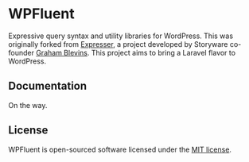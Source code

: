 # WPFluent

Expressive query syntax and utility libraries for WordPress. This was originally forked from [Expresser](https://github.com/expresser/expresser), a project developed by Storyware co-founder [Graham Blevins](http://grhm.me/). This project aims to bring a Laravel flavor to WordPress.

## Documentation

On the way.

## License

WPFluent is open-sourced software licensed under the [MIT license](http://opensource.org/licenses/MIT).
